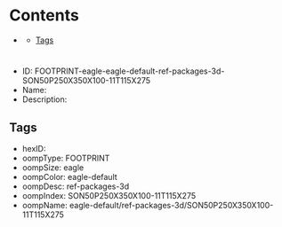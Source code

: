 



Contents
========

* [](#)
	* [Tags](#tags)

# 

- ID: FOOTPRINT-eagle-eagle-default-ref-packages-3d-SON50P250X350X100-11T115X275
- Name: 
- Description: 

## Tags

- hexID: 
- oompType: FOOTPRINT
- oompSize: eagle
- oompColor: eagle-default
- oompDesc: ref-packages-3d
- oompIndex: SON50P250X350X100-11T115X275
- oompName: eagle-default/ref-packages-3d/SON50P250X350X100-11T115X275
